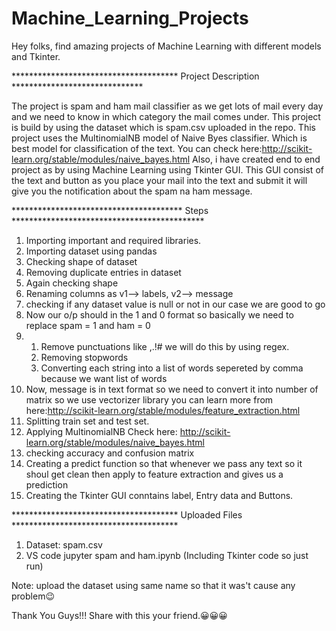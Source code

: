 # Machine_Learning_Projects
Hey folks, find amazing projects of Machine Learning with different models and Tkinter.

************************************** Project Description ******************************

The project is spam and ham mail classifier as we get lots of mail every day and we need to know in which category the mail comes under.
This project is build by using the dataset which is spam.csv uploaded in the repo. This project uses the MultinomialNB model of Naive Byes classifier. Which is best model for classification of the text. 
You can check here:http://scikit-learn.org/stable/modules/naive_bayes.html
Also, i have created end to end project as by using Machine Learning using Tkinter GUI. This GUI consist of the text and button as you place your mail into the text and submit it will give you the notification about the spam na ham message. 

*************************************** Steps ********************************************

1) Importing important and required libraries. 
2) Importing dataset using pandas
3) Checking shape of dataset
4) Removing duplicate entries in dataset
5) Again checking shape
6) Renaming columns as v1--> labels, v2--> message
7) checking if any dataset value is null or not in our case we are good to go
8) Now our o/p should in the 1 and 0 format so basically we need to replace spam = 1 and ham = 0
9)  1. Remove punctuations like ,.!# we will do this by using regex.
    2. Removing stopwords
    3. Converting each string into a list of words sepereted by comma because we want list of words
10) Now, message is in text format so we need to convert it into number of matrix so we use vectorizer library you can learn more from here:http://scikit-learn.org/stable/modules/feature_extraction.html
11) Splitting train set and test set.
12) Applying MultinomialNB Check here: http://scikit-learn.org/stable/modules/naive_bayes.html
13) checking accuracy and confusion matrix
14) Creating a predict function so that whenever we pass any text so it shoul get clean then apply to feature extraction and gives us a prediction
15) Creating the Tkinter GUI conntains label, Entry data and Buttons.


************************************** Uploaded Files **************************************

1. Dataset: spam.csv
2. VS code jupyter spam and ham.ipynb (Including Tkinter code so just run)

Note: upload the dataset using same name so that it was't cause any problem😉

Thank You Guys!!! Share with this your friend.😀😀😀
   
